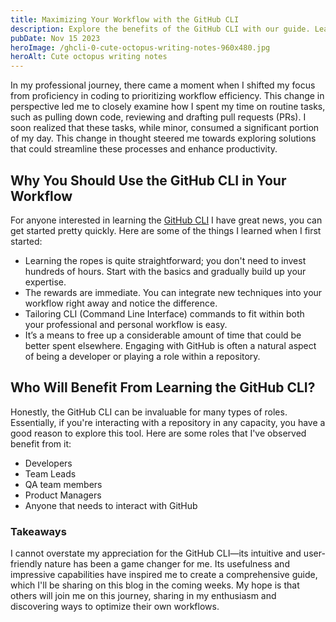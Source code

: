 ```yaml
---
title: Maximizing Your Workflow with the GitHub CLI
description: Explore the benefits of the GitHub CLI with our guide. Learn how it streamlines coding tasks, enhances efficiency, and is beneficial for developers, team leads, and QA members alike.
pubDate: Nov 15 2023
heroImage: /ghcli-0-cute-octopus-writing-notes-960x480.jpg
heroAlt: Cute octopus writing notes
---
```


In my professional journey, there came a moment when I shifted my focus from proficiency in coding to prioritizing workflow efficiency. This change in perspective led me to closely examine how I spent my time on routine tasks, such as pulling down code, reviewing and drafting pull requests (PRs). I soon realized that these tasks, while minor, consumed a significant portion of my day. This change in thought steered me towards exploring solutions that could streamline these processes and enhance productivity.

## Why You Should Use the GitHub CLI in Your Workflow
For anyone interested in learning the [GitHub CLI](https://cli.github.com/) I have great news, you can get started pretty quickly. Here are some of the things I learned when I first started:

- Learning the ropes is quite straightforward; you don't need to invest hundreds of hours. Start with the basics and gradually build up your expertise.
- The rewards are immediate. You can integrate new techniques into your workflow right away and notice the difference.
- Tailoring CLI (Command Line Interface) commands to fit within both your professional and personal workflow is easy.
- It’s a means to free up a considerable amount of time that could be better spent elsewhere. Engaging with GitHub is often a natural aspect of being a developer or playing a role within a repository.

## Who Will Benefit From Learning the GitHub CLI?
Honestly, the GitHub CLI can be invaluable for many types of roles. Essentially, if you're interacting with a repository in any capacity, you have a good reason to explore this tool. Here are some roles that I've observed benefit from it:

- Developers
- Team Leads
- QA team members
- Product Managers
- Anyone that needs to interact with GitHub

### Takeaways
I cannot overstate my appreciation for the GitHub CLI—its intuitive and user-friendly nature has been a game changer for me. Its usefulness and impressive capabilities have inspired me to create a comprehensive guide, which I'll be sharing on this blog in the coming weeks. My hope is that others will join me on this journey, sharing in my enthusiasm and discovering ways to optimize their own workflows.